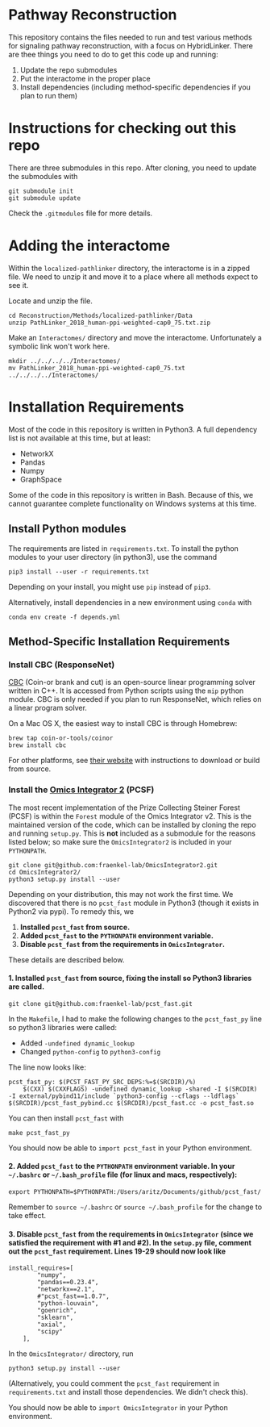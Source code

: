 # Pathway Reconstruction

This repository contains the files needed to run and test various methods for
signaling pathway reconstruction, with a focus on HybridLinker. There are thee things you need to do to get this code up and running:

1. Update the repo submodules
2. Put the interactome in the proper place
3. Install dependencies (including method-specific dependencies if you plan to run them)

# Instructions for checking out this repo

There are three submodules in this repo.  After cloning, you need to update the submodules with

```
git submodule init
git submodule update
```

Check the `.gitmodules` file for more details.  

# Adding the interactome

Within the `localized-pathlinker` directory, the interactome is in a zipped file. We need to unzip it and move it to a place where all methods expect to see it.

Locate and unzip the file.
```
cd Reconstruction/Methods/localized-pathlinker/Data
unzip PathLinker_2018_human-ppi-weighted-cap0_75.txt.zip
```

Make an `Interactomes/` directory and move the interactome. Unfortunately a symbolic link won't work here.
```
mkdir ../../../../Interactomes/
mv PathLinker_2018_human-ppi-weighted-cap0_75.txt ../../../../Interactomes/
```

# Installation Requirements

Most of the code in this repository is written in Python3. A full dependency list
is not available at this time, but at least:

* NetworkX
* Pandas
* Numpy
* GraphSpace

Some of the code in this repository is written in Bash. Because of this, we cannot
guarantee complete functionality on Windows systems at this time.

## Install Python modules

The requirements are listed in `requirements.txt`. To install the python modules to your user directory (in python3), use the command

```
pip3 install --user -r requirements.txt
```

Depending on your install, you might use `pip` instead of `pip3`.

Alternatively, install dependencies in a new environment using `conda` with

```
conda env create -f depends.yml
```

## Method-Specific Installation Requirements


### Install CBC (ResponseNet)

[CBC](https://github.com/coin-or/Cbc) (Coin-or brank and cut) is an open-source linear programming solver written in C++. It is accessed from Python scripts using the `mip` python module.  CBC is only needed if you plan to run ResponseNet, which relies on a linear program solver. 

On a Mac OS X, the easiest way to install CBC is through Homebrew:

```
brew tap coin-or-tools/coinor
brew install cbc
```

For other platforms, see [their website](https://github.com/coin-or/Cbc) with instructions to download or build from source. 

### Install the [Omics Integrator 2](https://github.com/fraenkel-lab/OmicsIntegrator2) (PCSF)

The most recent implementation of the Prize Collecting Steiner Forest (PCSF) is within the `Forest` module of the Omics Integrator v2.  This is the maintained version of the code, which can be installed by cloning the repo and running `setup.py`. This is **not** included as a submodule for the reasons listed below; so make sure the `OmicsIntegrator2` is included in your `PYTHONPATH`.

```
git clone git@github.com:fraenkel-lab/OmicsIntegrator2.git
cd OmicsIntegrator2/
python3 setup.py install --user
```

Depending on your distribution, this may not work the first time.  We discovered that there is no `pcst_fast` module in Python3 (though it exists in Python2 via pypi).  To remedy this, we 

1. **Installed `pcst_fast` from source.**
2. **Added `pcst_fast` to the `PYTHONPATH` environment variable.**
3. **Disable `pcst_fast` from the requirements in `OmicsIntegrator`.** 

These details are described below.

#### 1. **Installed `pcst_fast` from source**, fixing the install so Python3 libraries are called.

```
git clone git@github.com:fraenkel-lab/pcst_fast.git
```

In the `Makefile`, I had to make the following changes to the `pcst_fast_py` line so python3 libraries were called:
- Added `-undefined dynamic_lookup`
- Changed `python-config` to `python3-config`

The line now looks like:
```
pcst_fast_py: $(PCST_FAST_PY_SRC_DEPS:%=$(SRCDIR)/%)
	$(CXX) $(CXXFLAGS) -undefined dynamic_lookup -shared -I $(SRCDIR) -I external/pybind11/include `python3-config --cflags --ldflags` $(SRCDIR)/pcst_fast_pybind.cc $(SRCDIR)/pcst_fast.cc -o pcst_fast.so
```

You can then install `pcst_fast` with

```
make pcst_fast_py
```

You should now be able to `import pcst_fast` in your Python environment. 

#### 2. **Added `pcst_fast` to the `PYTHONPATH` environment variable.** In your `~/.bashrc` or `~/.bash_profile` file (for linux and macs, respectively):

```
export PYTHONPATH=$PYTHONPATH:/Users/aritz/Documents/github/pcst_fast/
```

Remember to `source ~/.bashrc` or `source ~/.bash_profile` for the change to take effect.

#### 3. **Disable `pcst_fast` from the requirements in `OmicsIntegrator`** (since we satisfied the requirement with #1 and #2). In the `setup.py` file, comment out the `pcst_fast` requirement. Lines 19-29 should now look like

```
install_requires=[
        "numpy",
        "pandas==0.23.4",
        "networkx==2.1",
        #"pcst_fast==1.0.7",
        "python-louvain",
        "goenrich",
        "sklearn",
        "axial",
        "scipy"
    ],
```


In the `OmicsIntegrator/` directory, run

```
python3 setup.py install --user
```

(Alternatively, you could comment the `pcst_fast` requirement in `requirements.txt` and install those dependencies. We didn't check this).  

You should now be able to `import OmicsIntegrator` in your Python environment.


